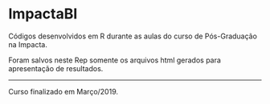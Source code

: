# ImpactaBI
Códigos desenvolvidos em R durante as aulas do curso de Pós-Graduação na Impacta.

Foram salvos neste Rep somente os arquivos html gerados para apresentação de resultados.


---
Curso finalizado em Março/2019.
